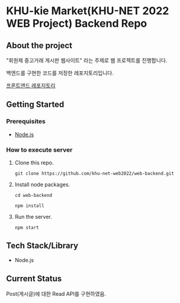 # KHU-kie Market(KHU-NET 2022 WEB Project) Backend Repo

## About the project

"회원제 중고거래 게시판 웹사이트" 라는 주제로 웹 프로젝트를 진행합니다.

백엔드를 구현한 코드를 저장한 레포지토리입니다.

[프론트엔드 레포지토리][1]

## Getting Started

### Prerequisites

- [Node.js][2]

### How to execute server

1. Clone this repo.

   `git clone https://github.com/khu-net-web2022/web-backend.git`

1. Install node packages.

   `cd web-backend`

   `npm install`

1. Run the server.

   `npm start`

## Tech Stack/Library

- Node.js

## Current Status

Post(게시글)에 대한 Read API를 구현하였음.

[1]: https://github.com/khu-net-web2022/web-frontend
[2]: https://nodejs.org
